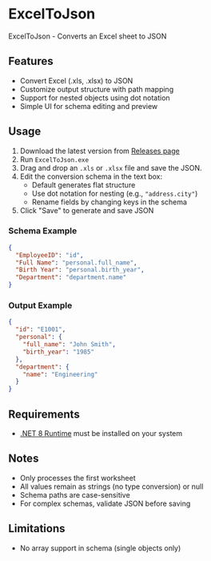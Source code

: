 # ExcelToJson

ExcelToJson - Converts an Excel sheet to JSON

## Features
- Convert Excel (.xls, .xlsx) to JSON
- Customize output structure with path mapping
- Support for nested objects using dot notation
- Simple UI for schema editing and preview

## Usage
1. Download the latest version from [Releases page](https://github.com/PhoeniXexp/ExcelToJson/releases)
2. Run `ExcelToJson.exe`
3. Drag and drop an `.xls` or `.xlsx` file and save the JSON.
4. Edit the conversion schema in the text box:
   - Default generates flat structure
   - Use dot notation for nesting (e.g., `"address.city"`)
   - Rename fields by changing keys in the schema
5. Click "Save" to generate and save JSON

### Schema Example
```json
{
  "EmployeeID": "id",
  "Full Name": "personal.full_name",
  "Birth Year": "personal.birth_year",
  "Department": "department.name"
}
```

### Output Example
```json
{
  "id": "E1001",
  "personal": {
    "full_name": "John Smith",
    "birth_year": "1985"
  },
  "department": {
    "name": "Engineering"
  }
}
```

## Requirements
- [.NET 8 Runtime](https://dotnet.microsoft.com/download/dotnet/8.0) must be installed on your system

## Notes
- Only processes the first worksheet
- All values remain as strings (no type conversion) or null
- Schema paths are case-sensitive
- For complex schemas, validate JSON before saving

## Limitations
- No array support in schema (single objects only)
